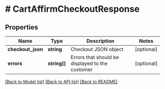 # # CartAffirmCheckoutResponse

## Properties

Name | Type | Description | Notes
------------ | ------------- | ------------- | -------------
**checkout_json** | **string** | Checkout JSON object | [optional]
**errors** | **string[]** | Errors that should be displayed to the customer | [optional]

[[Back to Model list]](../../README.md#models) [[Back to API list]](../../README.md#endpoints) [[Back to README]](../../README.md)
